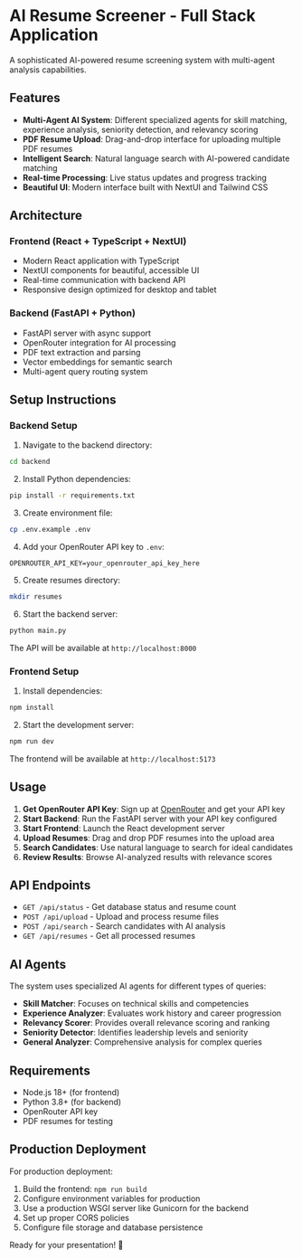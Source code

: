 # AI Resume Screener - Full Stack Application

A sophisticated AI-powered resume screening system with multi-agent analysis capabilities.

## Features

- **Multi-Agent AI System**: Different specialized agents for skill matching, experience analysis, seniority detection, and relevancy scoring
- **PDF Resume Upload**: Drag-and-drop interface for uploading multiple PDF resumes
- **Intelligent Search**: Natural language search with AI-powered candidate matching
- **Real-time Processing**: Live status updates and progress tracking
- **Beautiful UI**: Modern interface built with NextUI and Tailwind CSS

## Architecture

### Frontend (React + TypeScript + NextUI)
- Modern React application with TypeScript
- NextUI components for beautiful, accessible UI
- Real-time communication with backend API
- Responsive design optimized for desktop and tablet

### Backend (FastAPI + Python)
- FastAPI server with async support
- OpenRouter integration for AI processing
- PDF text extraction and parsing
- Vector embeddings for semantic search
- Multi-agent query routing system

## Setup Instructions

### Backend Setup

1. Navigate to the backend directory:
```bash
cd backend
```

2. Install Python dependencies:
```bash
pip install -r requirements.txt
```

3. Create environment file:
```bash
cp .env.example .env
```

4. Add your OpenRouter API key to `.env`:
```
OPENROUTER_API_KEY=your_openrouter_api_key_here
```

5. Create resumes directory:
```bash
mkdir resumes
```

6. Start the backend server:
```bash
python main.py
```

The API will be available at `http://localhost:8000`

### Frontend Setup

1. Install dependencies:
```bash
npm install
```

2. Start the development server:
```bash
npm run dev
```

The frontend will be available at `http://localhost:5173`

## Usage

1. **Get OpenRouter API Key**: Sign up at [OpenRouter](https://openrouter.ai/) and get your API key
2. **Start Backend**: Run the FastAPI server with your API key configured
3. **Start Frontend**: Launch the React development server
4. **Upload Resumes**: Drag and drop PDF resumes into the upload area
5. **Search Candidates**: Use natural language to search for ideal candidates
6. **Review Results**: Browse AI-analyzed results with relevance scores

## API Endpoints

- `GET /api/status` - Get database status and resume count
- `POST /api/upload` - Upload and process resume files
- `POST /api/search` - Search candidates with AI analysis
- `GET /api/resumes` - Get all processed resumes

## AI Agents

The system uses specialized AI agents for different types of queries:

- **Skill Matcher**: Focuses on technical skills and competencies
- **Experience Analyzer**: Evaluates work history and career progression
- **Relevancy Scorer**: Provides overall relevance scoring and ranking
- **Seniority Detector**: Identifies leadership levels and seniority
- **General Analyzer**: Comprehensive analysis for complex queries

## Requirements

- Node.js 18+ (for frontend)
- Python 3.8+ (for backend)
- OpenRouter API key
- PDF resumes for testing

## Production Deployment

For production deployment:

1. Build the frontend: `npm run build`
2. Configure environment variables for production
3. Use a production WSGI server like Gunicorn for the backend
4. Set up proper CORS policies
5. Configure file storage and database persistence

Ready for your presentation! 🚀
